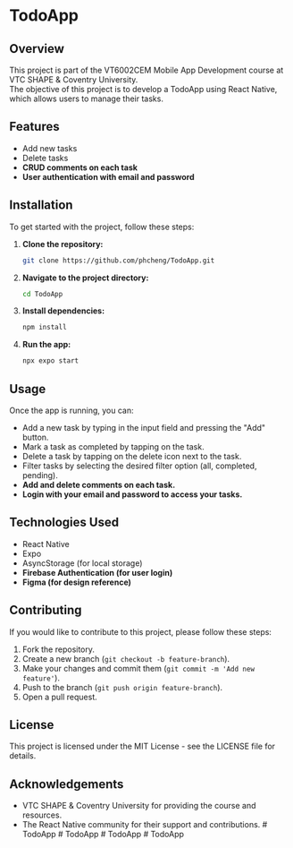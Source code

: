 # TodoApp

## Overview

This project is part of the VT6002CEM Mobile App Development course at VTC SHAPE & Coventry University.   
The objective of this project is to develop a TodoApp using React Native, which allows users to manage their tasks.

## Features

- Add new tasks
- Delete tasks
- **CRUD comments on each task**
- **User authentication with email and password**

## Installation

To get started with the project, follow these steps:

1. **Clone the repository:**
   ```bash
   git clone https://github.com/phcheng/TodoApp.git
   ```
2. **Navigate to the project directory:**
   ```bash
   cd TodoApp
   ```
3. **Install dependencies:**
   ```bash
   npm install
   ```
4. **Run the app:**
   ```bash
   npx expo start
   ```

## Usage

Once the app is running, you can:

- Add a new task by typing in the input field and pressing the "Add" button.
- Mark a task as completed by tapping on the task.
- Delete a task by tapping on the delete icon next to the task.
- Filter tasks by selecting the desired filter option (all, completed, pending).
- **Add and delete comments on each task.**
- **Login with your email and password to access your tasks.**

## Technologies Used

- React Native
- Expo
- AsyncStorage (for local storage)
- **Firebase Authentication (for user login)**
- **Figma (for design reference)**

## Contributing

If you would like to contribute to this project, please follow these steps:

1. Fork the repository.
2. Create a new branch (`git checkout -b feature-branch`).
3. Make your changes and commit them (`git commit -m 'Add new feature'`).
4. Push to the branch (`git push origin feature-branch`).
5. Open a pull request.

## License

This project is licensed under the MIT License - see the LICENSE file for details.

## Acknowledgements

- VTC SHAPE & Coventry University for providing the course and resources.
- The React Native community for their support and contributions.
#   T o d o A p p  
 #   T o d o A p p  
 #   T o d o A p p  
 #   T o d o A p p  
 